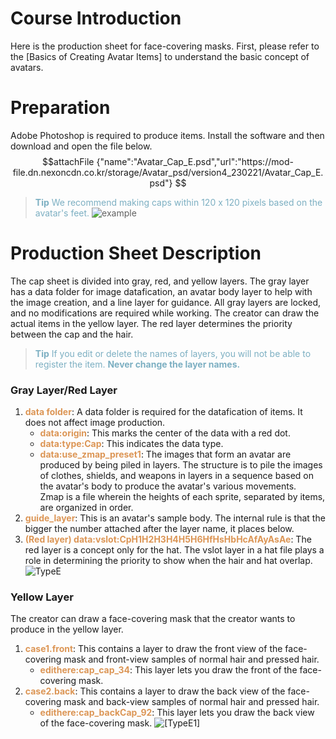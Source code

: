 # Course Introduction
Here is the production sheet for face-covering masks. 
First, please refer to the [Basics of Creating Avatar Items] to understand the basic concept of avatars.

# Preparation
Adobe Photoshop is required to produce items. Install the software and then download and open the file below.
$$attachFile
{"name":"Avatar_Cap_E.psd","url":"https://mod-file.dn.nexoncdn.co.kr/storage/Avatar_psd/version4_230221/Avatar_Cap_E.psd"}
$$

><span style="color: #7CAFC2"> **Tip**
> We recommend making caps within 120 x 120 pixels based on the avatar's feet.</span>
> ![example](https://mod-file.dn.nexoncdn.co.kr/bbs/16769485559327fc72cf03aca4128998b423540c3e049.png{"width":"150px"} "example")

# Production Sheet Description
The cap sheet is divided into gray, red, and yellow layers.
The gray layer has a data folder for image datafication, an avatar body layer to help with the image creation, and a line layer for guidance. All gray layers are locked, and no modifications are required while working.
The creator can draw the actual items in the yellow layer.
The red layer determines the priority between the cap and the hair.

> <span style="color: #7cafc2">**Tip**
> If you edit or delete the names of layers, you will not be able to register the item.
> **Never change the layer names.**</span>

### Gray Layer/Red Layer
1. <span style="color: #dc9656">**data folder**</span>: A data folder is required for the datafication of items. It does not affect image production.
    * <span style="color: #dc9656">**data:origin**</span>: This marks the center of the data with a red dot.
    * <span style="color: #dc9656">**data:type:Cap**</span>: This indicates the data type.
    * <span style="color: #dc9656">**data:use_zmap_preset1**</span>: The images that form an avatar are produced by being piled in layers. The structure is to pile the images of clothes, shields, and weapons in layers in a sequence based on the avatar's body to produce the avatar's various movements.<br>Zmap is a file wherein the heights of each sprite, separated by items, are organized in order.
2. <span style="color: #dc9656">**guide_layer**</span>: This is an avatar's sample body. The internal rule is that the bigger the number attached after the layer name, it places below.<br>
3. <span style="color: #dc9656">**(Red layer) data:vslot:CpH1H2H3H4H5H6HfHsHbHcAfAyAsAe**</span>: The red layer is a concept only for the hat. The vslot layer in a hat file plays a role in determining the priority to show when the hair and hat overlap. 
![TypeE](https://mod-file.dn.nexoncdn.co.kr/bbs/167703389960214c1a08396d74ffeba19e07a5787b1eb.png "TypeE")
### Yellow Layer
The creator can draw a face-covering mask that the creator wants to produce in the yellow layer.
1. <span style="color: #dc9656">**case1.front**</span>: This contains a layer to draw the front view of the face-covering mask and front-view samples of normal hair and pressed hair.
    * <span style="color: #dc9656">**edithere:cap_cap_34**</span>: This layer lets you draw the front of the face-covering mask.
2. <span style="color: #dc9656">**case2.back**</span>: This contains a layer to draw the back view of the face-covering mask and back-view samples of normal hair and pressed hair.
    * <span style="color: #dc9656">**edithere:cap_backCap_92**</span>: This layer lets you draw the back view of the face-covering mask.
![[TypeE1]](https://mod-file.dn.nexoncdn.co.kr/bbs/1724918527383e3a3141a069e42d7a212bfaec518a4be.png "TypeE1")